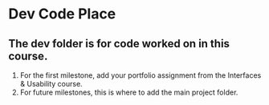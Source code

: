 # **Dev Code Place**
## The dev folder is for code worked on in this course.

1. For the first milestone, add your portfolio assignment from the Interfaces & Usability course.
2. For future milestones, this is where to add the main project folder.